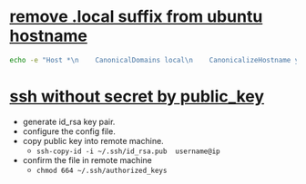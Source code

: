 # [remove .local suffix from ubuntu hostname](https://askubuntu.com/questions/1026099/how-to-remove-local-suffix-from-ubuntu-hostname)
```sh
echo -e "Host *\n    CanonicalDomains local\n    CanonicalizeHostname yes" >> /etc/ssh_config or ~/.ssh/config
```
# [ssh without secret by public_key](https://segmentfault.com/a/1190000023074072)
* generate id_rsa key pair.<br>
* configure the config file.<br>
* copy public key into remote machine.<br>
    * `ssh-copy-id -i ~/.ssh/id_rsa.pub  username@ip`<br>
* confirm the file in remote machine<br>
    * `chmod 664 ~/.ssh/authorized_keys`<br>